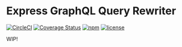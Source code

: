 # Express GraphQL Query Rewriter

[![CircleCI](https://circleci.com/gh/chanind/express-graphql-query-rewriter/tree/master.svg?style=shield)](https://circleci.com/gh/chanind/express-graphql-query-rewriter/tree/master)
[![Coverage Status](https://coveralls.io/repos/github/chanind/express-graphql-query-rewriter/badge.svg?branch=master)](https://coveralls.io/github/chanind/express-graphql-query-rewriter?branch=master)
[![npm](https://badgen.net/npm/v/express-graphql-query-rewriter)](https://www.npmjs.com/package/express-graphql-query-rewriter)
[![license](https://badgen.net/npm/license/express-graphql-query-rewriter)](https://opensource.org/licenses/MIT)


WIP!
